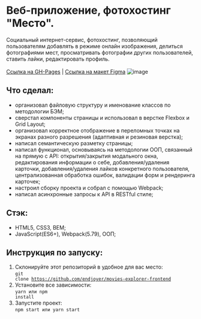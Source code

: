 # Веб-приложение, фотохостинг "Место".
Социальный интернет-сервис, фотохостинг, позволяющий пользователям добавлять в режиме онлайн изображения, делиться фотографиями мест, просматривать фотографии других пользователей, ставить лайки, редактировать профиль.<br><br>
[Ссылка на GH-Pages](https://nikitalittle.github.io/mesto/) | [Ссылка на макет Figma](https://www.figma.com/file/5S2WSbEFL6awjVWJ0NWL8Q/Sprint-3_-Russia-_-desktop-mobile?node-id=28503%3A0)
![image](https://github.com/NikitaLittle/mesto/assets/120175534/1d5991a1-8aee-4ae4-99fc-e3f7183e790e)
## Что сделал:
- организовал файловую структуру и именование классов по методологии БЭМ;
- сверстал компоненты страницы и использовал в верстке Flexbox и Grid Layout;
- организовал корректное отображение в переломных точках на экранах разного разрешения (адаптивная и резиновая верстка);
- написал семантическую разметку страницы;
- написал функционал, основываясь на методологии ООП, связанный на прямую с API: открытия/закрытия модального окна, редактирования информации о себе, добавления/удаления карточки, добавления/удаления лайков конкретного пользователя, централизованная обработка ошибок, валидации форм и рендеринга карточек;
- настроил сборку проекта и собрал с помощью Webpack;
- написал асинхронные запросы к API в RESTful стиле;
## Стэк:
- HTML5, CSS3, BEM;
- JavaScript(ES6+), Webpack(5.79), ООП;
## Инструкция по запуску:
1. Склонируйте этот репозиторий в удобное для вас место:<br>
<code>git clone https://github.com/endjoyer/movies-explorer-frontend</code>
2. Установите все зависимости:<br>
<code>yarn или npm install</code>
3. Запустите проект:<br>
<code>npm start или yarn start</code>


